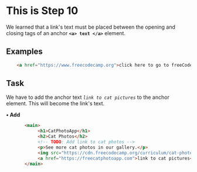 # This is Step 10

We learned that a link's text must be placed between the opening and closing tags of an anchor **`<a> text </a>`** element.

## Examples

```HTML
    <a href="https://www.freecodecamp.org">click here to go to freeCodeCamp.org</a>
```

## Task

We have to add the anchor text *`link to cat pictures`* to the anchor element. This will become the link's text.

**• Add**

```HTML
       <main>
            <h1>CatPhotoApp</h1>
            <h2>Cat Photos</h2>
            <!-- TODO: Add link to cat photos -->
            <p>See more cat photos in our gallery.</p>
            <img src="https://cdn.freecodecamp.org/curriculum/cat-photo-app/relaxing-cat.jpg" alt="A cute orange cat lying on its back">
            <a href="https://freecatphotoapp.com">link to cat pictures</a>     
       </main>
```

